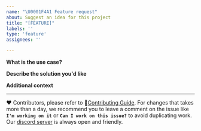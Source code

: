 ```yaml
---
name: "\U0001F4A1 Feature request"
about: Suggest an idea for this project
title: "[FEATURE]"
labels: ''
type: 'feature'
assignees: ''

---
```


**What is the use case?**

**Describe the solution you'd like**

**Additional context**


---
❤️ Contributors, please refer to 📙[Contributing Guide](https://cocoindex.io/docs/about/contributing).
For changes that takes more than a day, we recommend you to leave a comment on the issue like **`I'm working on it`**  or **`Can I work on this issue?`** to avoid duplicating work. Our [discord server](https://discord.com/invite/zpA9S2DR7s) is always open and friendly.





